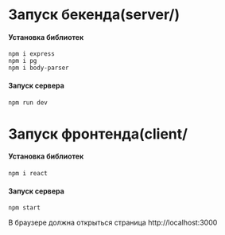 <h1>Запуск бекенда(server/)</h1>
<h4>Установка библиотек</h4>

```
npm i express
npm i pg
npm i body-parser
```
<h4>Запуск сервера</h4>

```
npm run dev
```

<h1>Запуск фронтенда(client/</h1>
<h4>Установка библиотек</h4>

```
npm i react
```
<h4>Запуск сервера</h4>

```
npm start
```
<p>В браузере должна открыться страница http://localhost:3000</p>
